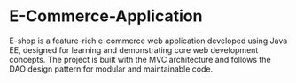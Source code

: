 # E-Commerce-Application
E-shop is a feature-rich e-commerce web application developed using Java EE, designed for learning and demonstrating core web development concepts. The project is built with the MVC architecture and follows the DAO design pattern for modular and maintainable code.
